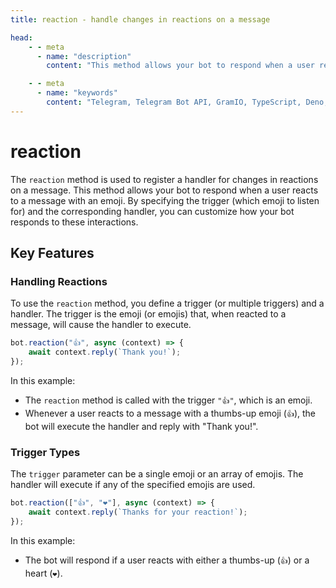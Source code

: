 ```yaml
---
title: reaction - handle changes in reactions on a message

head:
    - - meta
      - name: "description"
        content: "This method allows your bot to respond when a user reacts to a message with an emoji. By specifying the trigger (which emoji to listen for) and the corresponding handler, you can customize how your bot responds to these interactions."

    - - meta
      - name: "keywords"
        content: "Telegram, Telegram Bot API, GramIO, TypeScript, Deno, Bun, Node.JS, Nodejs, api, reaction, thumb up"
---
```


# reaction

The `reaction` method is used to register a handler for changes in reactions on a message. This method allows your bot to respond when a user reacts to a message with an emoji. By specifying the trigger (which emoji to listen for) and the corresponding handler, you can customize how your bot responds to these interactions.

## Key Features

### Handling Reactions

To use the `reaction` method, you define a trigger (or multiple triggers) and a handler. The trigger is the emoji (or emojis) that, when reacted to a message, will cause the handler to execute.

```ts
bot.reaction("👍", async (context) => {
    await context.reply(`Thank you!`);
});
```

In this example:

-   The `reaction` method is called with the trigger `"👍"`, which is an emoji.
-   Whenever a user reacts to a message with a thumbs-up emoji (`👍`), the bot will execute the handler and reply with "Thank you!".

### Trigger Types

The `trigger` parameter can be a single emoji or an array of emojis. The handler will execute if any of the specified emojis are used.

```ts
bot.reaction(["👍", "❤️"], async (context) => {
    await context.reply(`Thanks for your reaction!`);
});
```

In this example:

-   The bot will respond if a user reacts with either a thumbs-up (`👍`) or a heart (`❤️`).
